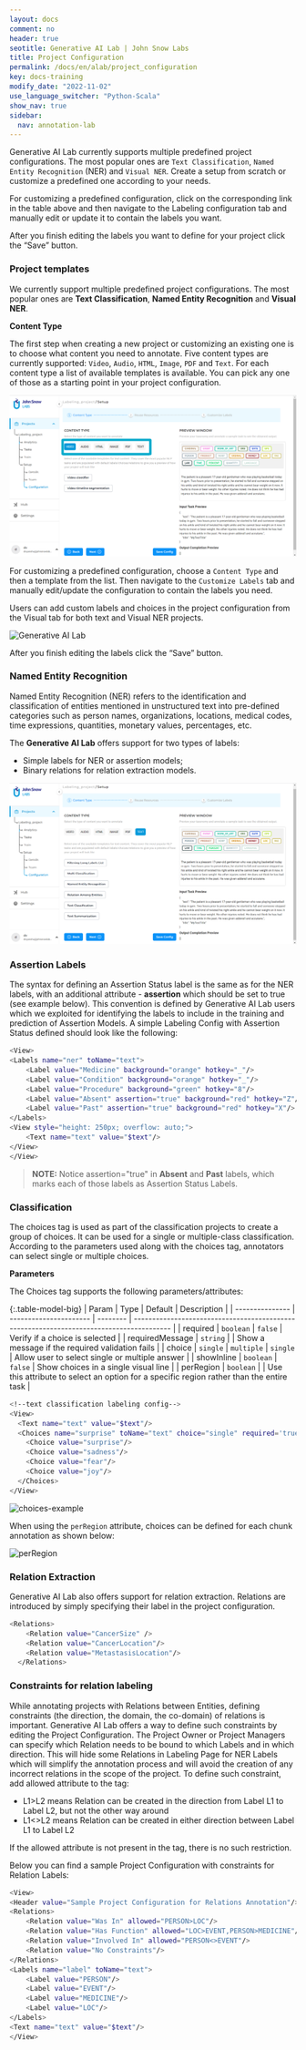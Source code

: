 ```yaml
---
layout: docs
comment: no
header: true
seotitle: Generative AI Lab | John Snow Labs
title: Project Configuration
permalink: /docs/en/alab/project_configuration
key: docs-training
modify_date: "2022-11-02"
use_language_switcher: "Python-Scala"
show_nav: true
sidebar:
  nav: annotation-lab
---
```


<div class="h3-box" markdown="1">

Generative AI Lab currently supports multiple predefined project configurations. The most popular ones are `Text Classification`, `Named Entity Recognition` (NER) and `Visual NER`. Create a setup from scratch or customize a predefined one according to your needs.

For customizing a predefined configuration, click on the corresponding link in the table above and then navigate to the Labeling configuration tab and manually edit or update it to contain the labels you want.

After you finish editing the labels you want to define for your project click the “Save” button.

</div><div class="h3-box" markdown="1">

### Project templates

We currently support multiple predefined project configurations. The most popular ones are **Text Classification**, **Named Entity Recognition** and **Visual NER**.

**Content Type**

The first step when creating a new project or customizing an existing one is to choose what content you need to annotate. Five content types are currently supported: `Video`, `Audio`, `HTML`, `Image`, `PDF` and `Text`. For each content type a list of available templates is available. You can pick any one of those as a starting point in your project configuration.

![Generative AI Lab](/assets/images/annotation_lab/4.10.0/add_video_type.png "lit_shadow")

For customizing a predefined configuration, choose a `Content Type` and then a template from the list. Then navigate to the `Customize Labels` tab and manually edit/update the configuration to contain the labels you need.

Users can add custom labels and choices in the project configuration from the Visual tab for both text and Visual NER projects.

![Generative AI Lab](https://user-images.githubusercontent.com/33893292/203908059-95b96598-ef34-4418-8b9a-48dd6b03b409.gif "lit_shadow")

After you finish editing the labels click the “Save” button.

</div><div class="h3-box" markdown="1">

### Named Entity Recognition

Named Entity Recognition (NER) refers to the identification and classification of entities mentioned in unstructured text into pre-defined categories such as person names, organizations, locations, medical codes, time expressions, quantities, monetary values, percentages, etc.

The **Generative AI Lab** offers support for two types of labels:

- Simple labels for NER or assertion models;
- Binary relations for relation extraction models.

![Generative AI Lab](/assets/images/annotation_lab/4.2.0/NER_Template.png "lit_shadow")

</div><div class="h3-box" markdown="1">
 
### Assertion Labels 
The syntax for defining an Assertion Status label is the same as for the NER labels, with an additional attribute - **assertion** which should be set to true (see example below). This convention is defined by Generative AI Lab users which we exploited for identifying the labels to include in the training and prediction of Assertion Models.
A simple Labeling Config with Assertion Status defined should look like the following:

```bash
<View>
<Labels name="ner" toName="text">
	<Label value="Medicine" background="orange" hotkey="_"/>
	<Label value="Condition" background="orange" hotkey="_"/>
	<Label value="Procedure" background="green" hotkey="8"/>
	<Label value="Absent" assertion="true" background="red" hotkey="Z"/>
	<Label value="Past" assertion="true" background="red" hotkey="X"/>
</Labels>
<View style="height: 250px; overflow: auto;">
	<Text name="text" value="$text"/>
</View>
</View>
```

> **NOTE:** Notice assertion="true" in **Absent** and **Past** labels, which marks each of those labels as Assertion Status Labels.

</div><div class="h3-box" markdown="1">

### Classification

The choices tag is used as part of the classification projects to create a group of choices. It can be used for a single or multiple-class classification. According to the parameters used along with the choices tag, annotators can select single or multiple choices.

**Parameters**

The Choices tag supports the following parameters/attributes:

{:.table-model-big}
| Param           | Type                   | Default  | Description                                                                              |
| --------------- | ---------------------- | -------- | ---------------------------------------------------------------------------------------- |
| required        | `boolean`              | `false`  | Verify if a choice is selected                                                           |
| requiredMessage | `string`               |          | Show a message if the required validation fails                                          |
| choice          | `single` \| `multiple` | `single` | Allow user to select single or multiple answer                                           |
| showInline      | `boolean`              | `false`  | Show choices in a single visual line                                                     |
| perRegion       | `boolean`              |          | Use this attribute to select an option for a specific region rather than the entire task |

```bash
<!--text classification labeling config-->
<View>
  <Text name="text" value="$text"/>
  <Choices name="surprise" toName="text" choice="single" required='true' requiredMessage='Please select choice'>
    <Choice value="surprise"/>
    <Choice value="sadness"/>
    <Choice value="fear"/>
    <Choice value="joy"/>
  </Choices>
</View>
```

![choices-example](https://user-images.githubusercontent.com/45035063/196096241-c155f4cb-df5c-4b1c-a19b-0a5e349a756e.gif)

When using the `perRegion` attribute, choices can be defined for each chunk annotation as shown below:

![perRegion](https://user-images.githubusercontent.com/45035063/197151637-fa9034b1-0d09-4658-b1bb-7c47e68f435c.gif)

</div><div class="h3-box" markdown="1">

### Relation Extraction

Generative AI Lab also offers support for relation extraction. Relations are introduced by simply specifying their label in the project configuration.

```bash
<Relations>
    <Relation value="CancerSize" />
    <Relation value="CancerLocation"/>
    <Relation value="MetastasisLocation"/>
  </Relations>
```

</div><div class="h3-box" markdown="1">

### Constraints for relation labeling

While annotating projects with Relations between Entities, defining constraints (the direction, the domain, the co-domain) of relations is important. Generative AI Lab offers a way to define such constraints by editing the Project Configuration. The Project Owner or Project Managers can specify which Relation needs to be bound to which Labels and in which direction. This will hide some Relations in Labeling Page for NER Labels which will simplify the annotation process and will avoid the creation of any incorrect relations in the scope of the project.
To define such constraint, add allowed attribute to the <Relation> tag:

- L1>L2 means Relation can be created in the direction from Label L1 to Label L2, but not the other way around
- L1<>L2 means Relation can be created in either direction between Label L1 to Label L2

If the allowed attribute is not present in the tag, there is no such restriction.

Below you can find a sample Project Configuration with constraints for Relation Labels:

```bash
<View>
<Header value="Sample Project Configuration for Relations Annotation"/>
<Relations>
    <Relation value="Was In" allowed="PERSON>LOC"/>
    <Relation value="Has Function" allowed="LOC>EVENT,PERSON>MEDICINE"/>
    <Relation value="Involved In" allowed="PERSON<>EVENT"/>
    <Relation value="No Constraints"/>
</Relations>
<Labels name="label" toName="text">
    <Label value="PERSON"/>
    <Label value="EVENT"/>
    <Label value="MEDICINE"/>
    <Label value="LOC"/>
</Labels>
<Text name="text" value="$text"/>
</View>
```

</div>